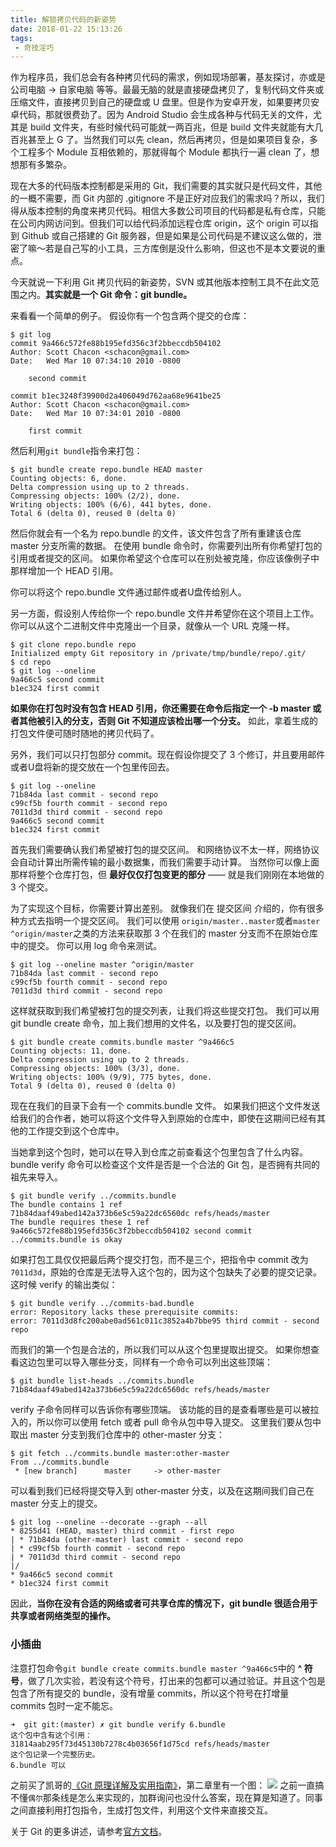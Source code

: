 ```yaml
---
title: 解锁拷贝代码的新姿势
date: 2018-01-22 15:13:26
tags:
 - 奇技淫巧
---
```

作为程序员，我们总会有各种拷贝代码的需求，例如现场部署，基友探讨，亦或是 公司电脑 -> 自家电脑 等等。最最无脑的就是直接硬盘拷贝了，复制代码文件夹或压缩文件，直接拷贝到自己的硬盘或 U 盘里。但是作为安卓开发，如果要拷贝安卓代码，那就很费劲了。因为 Android Studio 会生成各种与代码无关的文件，尤其是 build 文件夹，有些时候代码可能就一两百兆，但是 build 文件夹就能有大几百兆甚至上 G 了。当然我们可以先 clean，然后再拷贝，但是如果项目复杂，多个工程多个 Module 互相依赖的，那就得每个 Module 都执行一遍 clean 了，想想那有多繁杂。

现在大多的代码版本控制都是采用的 Git，我们需要的其实就只是代码文件，其他的一概不需要，而 Git 内部的 .gitignore 不是正好对应我们的需求吗？所以，我们得从版本控制的角度来拷贝代码。相信大多数公司项目的代码都是私有仓库，只能在公司内网访问到。但我们可以给代码添加远程仓库 origin，这个 origin 可以指到 Github 或自己搭建的 Git 服务器，但是如果是公司代码是不建议这么做的，泄密了嘛～若是自己写的小工具，三方库倒是没什么影响，但这也不是本文要说的重点。

今天就说一下利用 Git 拷贝代码的新姿势，SVN 或其他版本控制工具不在此文范围之内。**其实就是一个 Git 命令：git bundle。**

<!-- more -->

来看看一个简单的例子。 假设你有一个包含两个提交的仓库：
```
$ git log
commit 9a466c572fe88b195efd356c3f2bbeccdb504102
Author: Scott Chacon <schacon@gmail.com>
Date:   Wed Mar 10 07:34:10 2010 -0800

    second commit

commit b1ec3248f39900d2a406049d762aa68e9641be25
Author: Scott Chacon <schacon@gmail.com>
Date:   Wed Mar 10 07:34:01 2010 -0800

    first commit
```
然后利用``git bundle``指令来打包：
```
$ git bundle create repo.bundle HEAD master
Counting objects: 6, done.
Delta compression using up to 2 threads.
Compressing objects: 100% (2/2), done.
Writing objects: 100% (6/6), 441 bytes, done.
Total 6 (delta 0), reused 0 (delta 0)
```
然后你就会有一个名为 repo.bundle 的文件，该文件包含了所有重建该仓库 master 分支所需的数据。 在使用 bundle 命令时，你需要列出所有你希望打包的引用或者提交的区间。 如果你希望这个仓库可以在别处被克隆，你应该像例子中那样增加一个 HEAD 引用。

你可以将这个 repo.bundle 文件通过邮件或者U盘传给别人。

另一方面，假设别人传给你一个 repo.bundle 文件并希望你在这个项目上工作。 你可以从这个二进制文件中克隆出一个目录，就像从一个 URL 克隆一样。
```
$ git clone repo.bundle repo
Initialized empty Git repository in /private/tmp/bundle/repo/.git/
$ cd repo
$ git log --oneline
9a466c5 second commit
b1ec324 first commit
```
**如果你在打包时没有包含 HEAD 引用，你还需要在命令后指定一个 -b master 或者其他被引入的分支，否则 Git 不知道应该检出哪一个分支。** 如此，拿着生成的打包文件便可随时随地的拷贝代码了。

另外，我们可以只打包部分 commit。现在假设你提交了 3 个修订，并且要用邮件或者U盘将新的提交放在一个包里传回去。
```
$ git log --oneline
71b84da last commit - second repo
c99cf5b fourth commit - second repo
7011d3d third commit - second repo
9a466c5 second commit
b1ec324 first commit
```
首先我们需要确认我们希望被打包的提交区间。 和网络协议不太一样，网络协议会自动计算出所需传输的最小数据集，而我们需要手动计算。 当然你可以像上面那样将整个仓库打包，但 **最好仅仅打包变更的部分** —— 就是我们刚刚在本地做的 3 个提交。

为了实现这个目标，你需要计算出差别。 就像我们在 提交区间 介绍的，你有很多种方式去指明一个提交区间。 我们可以使用 ``origin/master..master``或者``master ^origin/master``之类的方法来获取那 3 个在我们的 master 分支而不在原始仓库中的提交。 你可以用 log 命令来测试。
```
$ git log --oneline master ^origin/master
71b84da last commit - second repo
c99cf5b fourth commit - second repo
7011d3d third commit - second repo
```
这样就获取到我们希望被打包的提交列表，让我们将这些提交打包。 我们可以用 git bundle create 命令，加上我们想用的文件名，以及要打包的提交区间。
```
$ git bundle create commits.bundle master ^9a466c5
Counting objects: 11, done.
Delta compression using up to 2 threads.
Compressing objects: 100% (3/3), done.
Writing objects: 100% (9/9), 775 bytes, done.
Total 9 (delta 0), reused 0 (delta 0)
```
现在在我们的目录下会有一个 commits.bundle 文件。 如果我们把这个文件发送给我们的合作者，她可以将这个文件导入到原始的仓库中，即使在这期间已经有其他的工作提交到这个仓库中。

当她拿到这个包时，她可以在导入到仓库之前查看这个包里包含了什么内容。 bundle verify 命令可以检查这个文件是否是一个合法的 Git 包，是否拥有共同的祖先来导入。
```
$ git bundle verify ../commits.bundle
The bundle contains 1 ref
71b84daaf49abed142a373b6e5c59a22dc6560dc refs/heads/master
The bundle requires these 1 ref
9a466c572fe88b195efd356c3f2bbeccdb504102 second commit
../commits.bundle is okay
```
如果打包工具仅仅把最后两个提交打包，而不是三个，把指令中 commit 改为 ``7011d3d``，原始的仓库是无法导入这个包的，因为这个包缺失了必要的提交记录。这时候 verify 的输出类似：
```
$ git bundle verify ../commits-bad.bundle
error: Repository lacks these prerequisite commits:
error: 7011d3d8fc200abe0ad561c011c3852a4b7bbe95 third commit - second repo
```
而我们的第一个包是合法的，所以我们可以从这个包里提取出提交。 如果你想查看这边包里可以导入哪些分支，同样有一个命令可以列出这些顶端：
```
$ git bundle list-heads ../commits.bundle
71b84daaf49abed142a373b6e5c59a22dc6560dc refs/heads/master
```
verify 子命令同样可以告诉你有哪些顶端。 该功能的目的是查看哪些是可以被拉入的，所以你可以使用 fetch 或者 pull 命令从包中导入提交。 这里我们要从包中取出 master 分支到我们仓库中的 other-master 分支：
```
$ git fetch ../commits.bundle master:other-master
From ../commits.bundle
 * [new branch]      master     -> other-master
```
可以看到我们已经将提交导入到 other-master 分支，以及在这期间我们自己在 master 分支上的提交。
```
$ git log --oneline --decorate --graph --all
* 8255d41 (HEAD, master) third commit - first repo
| * 71b84da (other-master) last commit - second repo
| * c99cf5b fourth commit - second repo
| * 7011d3d third commit - second repo
|/
* 9a466c5 second commit
* b1ec324 first commit
```
因此，**当你在没有合适的网络或者可共享仓库的情况下，git bundle 很适合用于共享或者网络类型的操作。**

### 小插曲
注意打包命令``git bundle create commits.bundle master ^9a466c5``中的 **^ 符号**，做了几次实验，若没有这个符号，打出来的包都可以通过验证。并且这个包是包含了所有提交的 bundle，没有增量 commits，所以这个符号在打增量 commits 包时一定不能忘。
```
➜  git git:(master) ✗ git bundle verify 6.bundle
这个包中含有这个引用：
31814aab295f73d45130b7278c4b03656f1d75cd refs/heads/master
这个包记录一个完整历史。
6.bundle 可以
```

之前买了凯哥的[《Git 原理详解及实用指南》](https://juejin.im/book/5a124b29f265da431d3c472e)，第二章里有一个图：
![](https://user-gold-cdn.xitu.io/2017/11/30/1600a9a4a20c2e6e?imageView2/0/w/1280/h/960/format/webp/ignore-error/1)
之前一直搞不懂``偶尔``那条线是怎么来实现的，加群询问也没什么答案，现在算是知道了。同事之间直接利用打包指令，生成打包文件，利用这个文件来直接交互。

关于 Git 的更多讲述，请参考[官方文档](https://git-scm.com/book/zh/v2/Git-%E5%B7%A5%E5%85%B7-%E6%89%93%E5%8C%85)。
